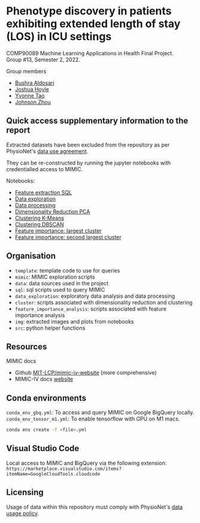 # Phenotype discovery in patients exhibiting extended length of stay (LOS) in ICU settings

COMP90089 Machine Learning Applications in Health Final Project.  
Group #13, Semester 2, 2022.

Group members
- [Bushra Aldosari](https://github.com/baldosari)  
- [Joshua Hoyle](https://github.com/joshuahoyle)  
- [Yvonne Tao](https://github.com/Momotaro-Yvv)  
- [Johnson Zhou](https://github.com/johnsonjzhou)  

## Quick access supplementary information to the report  

Extracted datasets have been excluded from the repository as per PhysioNet's [data use agreement][3].  

They can be re-constructed by running the jupyter notebooks with credentialled access to MIMIC.  

Notebooks:  
- [Feature extraction SQL](./sql/initial_cohort_final_updated_los_bins.ipynb)
- [Data exploration](./data_exploration/exploratory_data_analysis_v2.ipynb)
- [Data processing](./data_exploration/data_processing_v2_full_cohort.ipynb)
- [Dimensionality Reduction PCA](./cluster/pca_v2_full_cohort.ipynb)
- [Clustering K-Means](./cluster/kmeans_v2_pca_full_cohort.ipynb)
- [Clustering DBSCAN](./cluster/dbscan_v2_pca_full_cohort.ipynb)
- [Feature importance: largest cluster](./feature_importance_analysis/fia_1stCluster_full_cohort.ipynb)
- [Feature importance: second largest cluster](./feature_importance_analysis/fia_2ndCluster_full_cohort.ipynb)

## Organisation

- `template`: template code to use for queries  
- `mimic`: MIMIC exploration scripts  
- `data`: data sources used in the project  
- `sql`: sql scripts used to query MIMIC  
- `data_exploration`: exploratory data analysis and data processing  
- `cluster`: scripts associated with dimensionality reduction and clustering  
- `feature_importance_analysis`: scripts associated with feature importance analysis
- `img`: extracted images and plots from notebooks  
- `src`: python helper functions

## Resources

MIMIC docs
- Github [MIT-LCP/mimic-iv-website][1] (more comprehensive)
- MIMIC-IV docs [website][2]

## Conda environments

`conda_env_gbq.yml`: To access and query MIMIC on Google BigQuery locally.  
`conda_env_tensor_m1.yml`: To enable tensorflow with GPU on M1 macs.

```bash
conda env create -f <file>.yml
```

## Visual Studio Code

Local access to MIMIC and BigQuery via the following extension:  
`https://marketplace.visualstudio.com/items?itemName=GoogleCloudTools.cloudcode`  

## Licensing

Usage of data within this repository must comply with PhysioNet's [data usage policy][3].

[1]: https://github.com/MIT-LCP/mimic-iv-website
[2]: https://mimic.mit.edu/docs/iv/
[3]: https://physionet.org/content/mimiciv/view-dua/2.0/